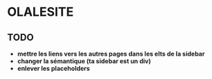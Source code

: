 # OLALESITE

## TODO

- **mettre les liens vers les autres pages dans les elts de la sidebar**
- **changer la sémantique (ta sidebar est un div)**
- **enlever les placeholders**

